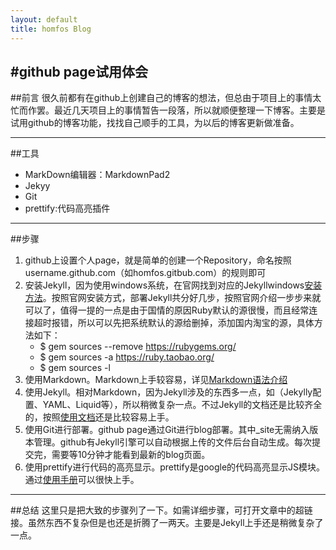 ```yaml
---
layout: default
title: homfos Blog
---
```


#github page试用体会
---
##前言
很久前都有在github上创建自己的博客的想法，但总由于项目上的事情太忙而作罢。最近几天项目上的事情暂告一段落，所以就顺便整理一下博客。主要是试用github的博客功能，找找自己顺手的工具，为以后的博客更新做准备。

---
##工具
- MarkDown编辑器：MarkdownPad2
- Jekyy
- Git
- prettify:代码高亮插件

---

##步骤
1. github上设置个人page，就是简单的创建一个Repository，命名按照username.github.com（如homfos.gitbub.com）的规则即可
2. 安装Jekyll，因为使用windows系统，在官网找到对应的Jekyllwindows[安装方法](http://jekyll-windows.juthilo.com/)。按照官网安装方式，部署Jekyll共分好几步，按照官网介绍一步步来就可以了，值得一提的一点是由于国情的原因Ruby默认的源很慢，而且经常连接超时报错，所以可以先把系统默认的源给删掉，添加国内淘宝的源，具体方法如下：
	- $ gem sources --remove  https://rubygems.org/
	- $ gem sources -a https://ruby.taobao.org/
	- $ gem sources -l
3. 使用Markdown。Markdown上手较容易，详见[Markdown语法介绍](http://daringfireball.net/projects/markdown/syntax#list)
4. 使用Jekyll。相对Markdown，因为Jekyll涉及的东西多一点，如（Jekylly配置、YAML、Liquid等），所以稍微复杂一点。不过Jekyll的文档还是比较齐全的，按照[使用文档](http://jekyllrb.com/docs/usage/)还是比较容易上手。
5. 使用Git进行部署。github page通过Git进行blog部署。其中_site无需纳入版本管理。github有Jekyll引擎可以自动根据上传的文件后台自动生成。每次提交完，需要等10分钟才能看到最新的blog页面。
6. 使用prettify进行代码的高亮显示。prettify是google的代码高亮显示JS模块。通过[使用手册](https://code.google.com/p/google-code-prettify/wiki/GettingStarted)可以很快上手。

---
##总结
这里只是把大致的步骤列了一下。如需详细步骤，可打开文章中的超链接。虽然东西不复杂但是也还是折腾了一两天。主要是Jekyll上手还是稍微复杂了一点。